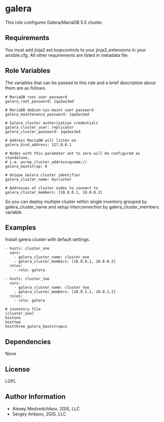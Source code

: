 galera
======

This role configures Galera/MariaDB 5.5 cluster.

Requirements
------------

You must add jinja2.ext.loopcontrols to your jinja2_extensions in your ansible.cfg. All other requirements
are listed in metadata file.

Role Variables
--------------

The variables that can be passed to this role and a brief description about
them are as follows.

	# MariaDB root user password
	galera_root_password: 1qa2ws3ed

	# MariaDB debian-sys-maint user password
	galera_maintenance_password: 1qa2ws3ed

	# Galera cluster authorization credentials
	galera_cluster_user: replicator
	galera_cluster_password: 1qa2ws3ed

	# Address MariaDB will listen on
	galera_bind_address: 127.0.0.1

	# Nodes with this parameter set to zero will be configured as standalone,
	# i.e. wsrep_cluster_address=gcomm://
	galera_bootstrap: 0

	# Unique Galera cluster identifier
	galera_cluster_name: mycluster

	# Addresses of cluster nodes to connect to
	galera_cluster_members: [10.0.0.1, 10.0.0.2]

So you can deploy multiple cluster within single inventory grouped by galera_cluster_name and setup
interconnection by galera_cluster_members variable.

Examples
--------

Install galera cluster with default settings.

	- hosts: cluster_one
	  vars:
	    - galera_cluster_name: cluster_one
	    - galera_cluster_members: [10.0.0.1, 10.0.0.2]
	  roles:
	    - role: galera

	- hosts: cluster_two
	  vars:
	    - galera_cluster_name: cluster_two
	    - galera_cluster_members: [10.0.1.1, 10.0.1.2]
	  roles:
	    - role: galera

	# inventory file
	[cluster_one]
	hostone
	hosttwo
	hostthree galera_bootstrap=1

Dependencies
------------

None

License
-------

LGPL

Author Information
------------------

- Alexey Medvedchikov, 2GIS, LLC
- Sergey Antipov, 2GIS, LLC

